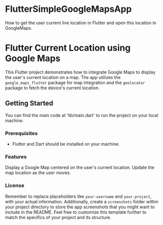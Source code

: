 # FlutterSimpleGoogleMapsApp
How to get the user current live location in Flutter and open this location in GoogleMaps.

# Flutter Current Location using Google Maps
This Flutter project demonstrates how to integrate Google Maps to display the user's current location on a map.
The app utilizes the `google_maps_flutter` package for map integration and the `geolocator` package to fetch the device's current location.

## Getting Started
You can find the main code at 'lib/main.dart' to run the project on your local machine.

### Prerequisites
- Flutter and Dart should be installed on your machine.
  
### Features
Display a Google Map centered on the user's current location.
Update the map location as the user moves.

### License
Remember to replace placeholders like `your-username` and `your-project`, with your actual information.
Additionally, create a `screenshots` folder within your project directory to store the app screenshots that you might want to include in the README.
Feel free to customize this template further to match the specifics of your project and its structure.
